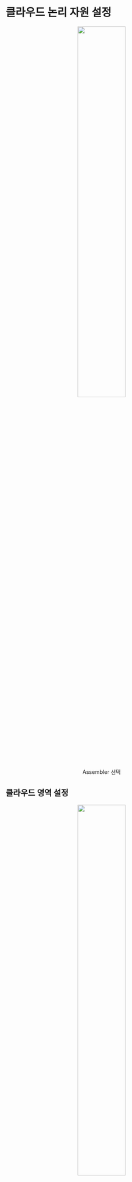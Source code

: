 # 클라우드 논리 자원 설정

<p align="center"><img src="images/aa-ca-01.png" width="50%" /><br/>Assembler 선택</p>

## 클라우드 영역 설정

<p align="center"><img src="images/aa-cf-01.png" width="50%" /><br/>Infrastructure > Configure > Cloud Zones 메뉴 선택</p>

<p align="center"><img src="images/aa-cf-02.png" width="50%" /><br/>클라우드 영역 설정</p>

> [!NOTE]
> `Description`에 BVP에서 표시할 사용자 친화적인 이름을 입력

> [!NOTE]
> Aria Operations와 연동하고 있다면 `Placement Policy`를 `ADVANCED`로 선택

> [!NOTE]
> `Capability tags`에 `compute:` 로 시작하는 고유 태그 입력

<p align="center"><img src="images/aa-cf-03.png" width="50%" /><br/>할당 클라우드 자원 설정</p>

> [!NOTE]
> `Manually select compute` 선택 자원 메뉴에서 설정한 클라우드 기반 컴퓨팅 자원 선택

<p align="center"><img src="images/aa-cf-04.png" width="50%" /><br/>클라우드 영역 생성 완료</p>

## 네트워크 프로필 설정

<p align="center"><img src="images/aa-cf-05.png" width="50%" /><br/>Infrastructure > Configure > Network Profiles 메뉴 선택</p>

> [!NOTE]
> VPC의 업링크 인프라 단위로 프로필 생성\
> 일반적으로 엣지 클러스터 단위로 생성함

### 내부망 VPC 기반 네트워크 설정 (샘플)

<p align="center"><img src="images/aa-cf-06.png" width="50%" /><br/>내부망 VPC 기반 네트워크 기본 설정</p>

> [!NOTE]
> `Description`에 BVP에서 표시할 사용자 친화적인 이름을 입력

> [!CAUTION]
> `Capability tags`에 `vpcInfraId:` 로 시작하는 고유 태그 입력\
> 반드시 `vpcInfraId:` 로 시작하는 태그가 있어야 BVP에서 VPC 배포시 기반 인프라 탐색을 수행 할 수 있음

<p align="center"><img src="images/aa-cf-07.png" width="50%" /><br/>내부망 VPC 사전 네트워크 설정</p>

> [!NOTE]
> `Add Network` 버튼을 통해 반드시 트랜짓 네트워크를 등록해야 함\
> 클라우드 네트워크에 대한 전반적인 설정 정보를 트랜짓 네트워크로 부터 가져옴

<p align="center"><img src="images/aa-cf-08.png" width="50%" /><br/>내부망 VPC 할당 네트워크 설정</p>

> [!NOTE]
> `Isolation policy` 를 `On-demand network` 로 설정\
> `Transport zone` 은 클라우드 데이터 전송용 오버레이를 선택\
> `External network` 는 엣지 클러스터 하위에 NSX에서 설정한 IP 할당용 세그먼트를 지정\
> `Tier-0 logical router` 는 엣지 클러스터에 포함된 업링크용 T0 라우터 지정\
> `Edge Cluster` 는 해당 엣지 클러스터를 지정\
> `CIDR` 은 엣지 클러스터 상위에 지정된 라우트 망 CIDR을 지정. 기본 BVP 기능에서는 특별히 사용되지는 않음\
> `Subnet size` 는 `CIDR` 하위 프리픽스 영역을 임의로 지정\
> `IP range assignment` 는 `Static` 으로 설정

<p align="center"><img src="images/aa-cf-09.png" width="50%" /><br/>내부망 VPC 사전 네트워크 확인</p>

### 외부망 VPC 기반 네트워크 설정 (샘플)

<p align="center"><img src="images/aa-cf-10.png" width="50%" /><br/>외부망 VPC 기반 네트워크 기본 설정</p>

> [!NOTE]
> `Description`에 BVP에서 표시할 사용자 친화적인 이름을 입력

> [!CAUTION]
> `Capability tags`에 `vpcInfraId:` 로 시작하는 고유 태그 입력\
> 반드시 `vpcInfraId:` 로 시작하는 태그가 있어야 BVP에서 VPC 배포시 기반 인프라 탐색을 수행 할 수 있음

<p align="center"><img src="images/aa-cf-11.png" width="50%" /><br/>외부망 VPC 사전 네트워크 설정</p>

> [!NOTE]
> `Add Network` 버튼을 통해 반드시 트랜짓 네트워크를 등록해야 함\
> 클라우드 네트워크에 대한 전반적인 설정 정보를 트랜짓 네트워크로 부터 가져옴

<p align="center"><img src="images/aa-cf-12.png" width="50%" /><br/>외부망 VPC 할당 네트워크 설정</p>

> [!NOTE]
> `Isolation policy` 를 `On-demand network` 로 설정\
> `Transport zone` 은 클라우드 데이터 전송용 오버레이를 선택\
> `External network` 는 엣지 클러스터 하위에 NSX에서 설정한 IP 할당용 세그먼트를 지정\
> `Tier-0 logical router` 는 엣지 클러스터에 포함된 업링크용 T0 라우터 지정\
> `Edge Cluster` 는 해당 엣지 클러스터를 지정\
> `CIDR` 은 엣지 클러스터 상위에 지정된 라우트 망 CIDR을 지정. 기본 BVP 기능에서는 특별히 사용되지는 않음\
> `Subnet size` 는 `CIDR` 하위 프리픽스 영역을 임의로 지정\
> `IP range assignment` 는 `Static` 으로 설정

<p align="center"><img src="images/aa-cf-13.png" width="50%" /><br/>외부망 VPC 사전 네트워크 확인</p>

## 스토리지 프로필 설정

<p align="center"><img src="images/aa-cf-14.png" width="50%" /><br/>Infrastructure > Configure > Storage Profiles 메뉴 선택</p>

<p align="center"><img src="images/aa-cf-15.png" width="50%" /><br/>클러스터에 따른 스토리지 설정</p>

> [!NOTE]
> `Compute` 에 배포 영역 기준 설정

> [!NOTE]
> `Capability tags` 에 `storage:` 로 시작하는 고유 태그 입력

<p align="center"><img src="images/aa-cf-16.png" width="50%" /><br/>데이터스토어 추가</p>

> [!NOTE]
> `Manually select datastores/clusters` 선택 후 Datastore 추가

<p align="center"><img src="images/aa-cf-17.png" width="50%" /><br/>스토리지 프로필 확인</p>

## 플레이버 (기준 배포 스펙) 설정

<p align="center"><img src="images/aa-cf-18.png" width="50%" /><br/>Infrastructure > Configure > Flavor Mappings 메뉴 선택</p>

**`small` 크기 생성 (샘플)**

<p align="center"><img src="images/aa-cf-19.png" width="50%" /><br/>small 크기 [1Core 2GRam]</p>

**`medium` 크기 생성 (샘플)**

<p align="center"><img src="images/aa-cf-20.png" width="50%" /><br/>medium 크기 [2Core 4GRam]</p>

**`large` 크기 생성 (샘플)**

<p align="center"><img src="images/aa-cf-21.png" width="50%" /><br/>large 크기 [2Core 8GRam]</p>

**`xlarge` 크기 생성 (샘플)**

<p align="center"><img src="images/aa-cf-22.png" width="50%" /><br/>xlarge 크기 [4Core 16GRam]</p>

<p align="center"><img src="images/aa-cf-23.png" width="50%" /><br/>플레이버 확인</p>

## 이미지 설정

<p align="center"><img src="images/aa-cf-24.png" width="50%" /><br/>Infrastructure > Configure > Image Mappings 메뉴 선택</p>

**Ubuntu 24.04 (샘플)**

<p align="center"><img src="images/aa-cf-25.png" width="50%" /><br/>ubuntu24</p>

<p align="center"><img src="images/aa-cf-26.png" width="50%" /><br/>이미지 설정 확인</p>

## 기본 커스텀 이름 규칙

<p align="center"><img src="images/aa-cf-27.png" width="50%" /><br/>Infrastructure > Configure > Custom Names 메뉴 선택</p>

> [!NOTE]
> 최초 설정시에는 `Enroll` 버튼을 눌러 활성화 함

<p align="center"><img src="images/aa-cf-28.png" width="50%" /><br/>기본 이름 규칙 설정</p>

> [!NOTE]
> 모든 `Template Format`은 `${resource.name}` 으로 지정

<p align="center"><img src="images/aa-cf-29.png" width="50%" /><br/>기본 이름 규칙 확인</p>
